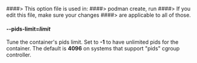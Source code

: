 ####> This option file is used in:
####>   podman create, run
####> If you edit this file, make sure your changes
####> are applicable to all of those.
#### **--pids-limit**=*limit*

Tune the container's pids limit. Set to **-1** to have unlimited pids for the container. The default is **4096** on systems that support "pids" cgroup controller.
